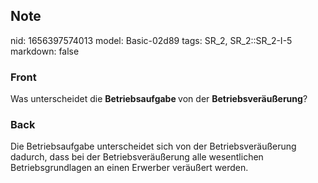 ## Note
nid: 1656397574013
model: Basic-02d89
tags: SR_2, SR_2::SR_2-I-5
markdown: false

### Front
Was unterscheidet die <b>Betriebsaufgabe </b>von der <b>Betriebsveräußerung</b>?

### Back
Die Betriebsaufgabe unterscheidet sich von der Betriebsveräußerung dadurch, dass bei der Betriebsveräußerung alle wesentlichen Betriebsgrundlagen an einen Erwerber veräußert werden.
